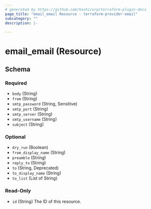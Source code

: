 ```yaml
---
# generated by https://github.com/hashicorp/terraform-plugin-docs
page_title: "email_email Resource - terraform-provider-email"
subcategory: ""
description: |-
  
---
```


# email_email (Resource)





<!-- schema generated by tfplugindocs -->
## Schema

### Required

- `body` (String)
- `from` (String)
- `smtp_password` (String, Sensitive)
- `smtp_port` (String)
- `smtp_server` (String)
- `smtp_username` (String)
- `subject` (String)

### Optional

- `dry_run` (Boolean)
- `from_display_name` (String)
- `preamble` (String)
- `reply_to` (String)
- `to` (String, Deprecated)
- `to_display_name` (String)
- `to_list` (List of String)

### Read-Only

- `id` (String) The ID of this resource.
